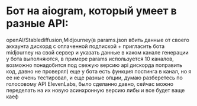 # Бот на aiogram, который умеет в разные API:
openAI/Stablediffusion,Midjourney(в params.json вбить данные от своего аккаунта дискорд с оплаченной подпиской + пригласить бота midjourney на свой сервер и указать данные в каком канале генерации у бота выполняются, в примере params используется 10 каналов, возможно понадобится под свежую версию api дискорда поправить код, давно не проверял)
еще у бота есть функция постинга в канал, но я ее не очень тестировал, и еще разные опции, думаю разберетесь
по голосовому API ElevenLabs, было сделанно давно, сейчас можно переделать на их новую асинхронную версию либы и все будет ваще каеф